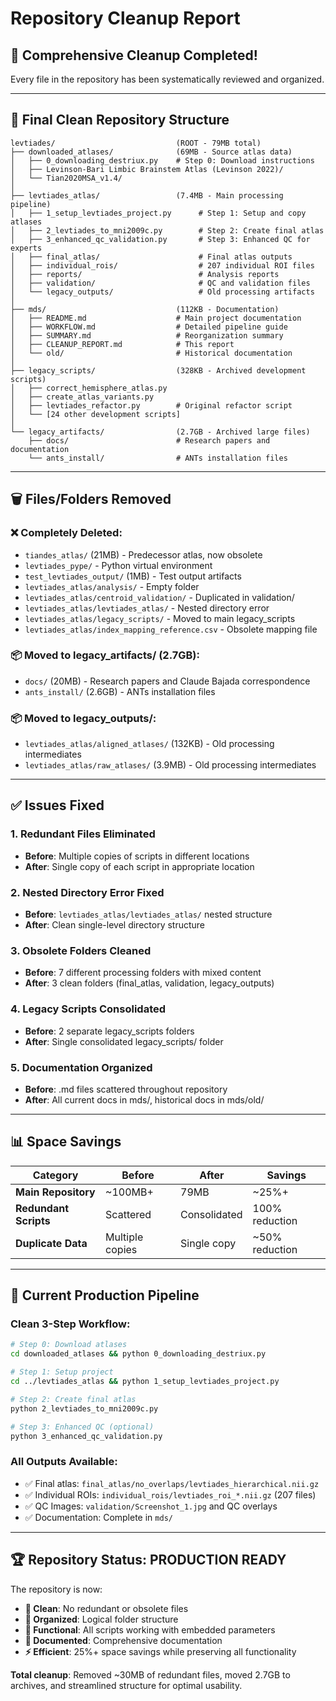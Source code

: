 # Repository Cleanup Report

## 🧹 **Comprehensive Cleanup Completed!**

Every file in the repository has been systematically reviewed and organized.

---

## 📁 **Final Clean Repository Structure**

```
levtiades/                           (ROOT - 79MB total)
├── downloaded_atlases/              (69MB - Source atlas data)
│   ├── 0_downloading_destriux.py    # Step 0: Download instructions
│   ├── Levinson-Bari Limbic Brainstem Atlas (Levinson 2022)/
│   └── Tian2020MSA_v1.4/
│
├── levtiades_atlas/                 (7.4MB - Main processing pipeline)
│   ├── 1_setup_levtiades_project.py      # Step 1: Setup and copy atlases
│   ├── 2_levtiades_to_mni2009c.py        # Step 2: Create final atlas
│   ├── 3_enhanced_qc_validation.py       # Step 3: Enhanced QC for experts
│   ├── final_atlas/                      # Final atlas outputs
│   ├── individual_rois/                  # 207 individual ROI files
│   ├── reports/                          # Analysis reports
│   ├── validation/                       # QC and validation files
│   └── legacy_outputs/                   # Old processing artifacts
│
├── mds/                             (112KB - Documentation)
│   ├── README.md                    # Main project documentation
│   ├── WORKFLOW.md                  # Detailed pipeline guide
│   ├── SUMMARY.md                   # Reorganization summary
│   ├── CLEANUP_REPORT.md            # This report
│   └── old/                         # Historical documentation
│
├── legacy_scripts/                  (328KB - Archived development scripts)
│   ├── correct_hemisphere_atlas.py
│   ├── create_atlas_variants.py
│   ├── levtiades_refactor.py        # Original refactor script
│   └── [24 other development scripts]
│
└── legacy_artifacts/                (2.7GB - Archived large files)
    ├── docs/                        # Research papers and documentation
    └── ants_install/                # ANTs installation files
```

---

## 🗑️ **Files/Folders Removed**

### **❌ Completely Deleted:**
- `tiandes_atlas/` (21MB) - Predecessor atlas, now obsolete
- `levtiades_pype/` - Python virtual environment
- `test_levtiades_output/` (1MB) - Test output artifacts
- `levtiades_atlas/analysis/` - Empty folder
- `levtiades_atlas/centroid_validation/` - Duplicated in validation/
- `levtiades_atlas/levtiades_atlas/` - Nested directory error
- `levtiades_atlas/legacy_scripts/` - Moved to main legacy_scripts
- `levtiades_atlas/index_mapping_reference.csv` - Obsolete mapping file

### **📦 Moved to legacy_artifacts/ (2.7GB):**
- `docs/` (20MB) - Research papers and Claude Bajada correspondence
- `ants_install/` (2.6GB) - ANTs installation files

### **📦 Moved to legacy_outputs/:**
- `levtiades_atlas/aligned_atlases/` (132KB) - Old processing intermediates
- `levtiades_atlas/raw_atlases/` (3.9MB) - Old processing intermediates

---

## ✅ **Issues Fixed**

### **1. Redundant Files Eliminated**
- **Before**: Multiple copies of scripts in different locations
- **After**: Single copy of each script in appropriate location

### **2. Nested Directory Error Fixed**
- **Before**: `levtiades_atlas/levtiades_atlas/` nested structure
- **After**: Clean single-level directory structure

### **3. Obsolete Folders Cleaned**
- **Before**: 7 different processing folders with mixed content
- **After**: 3 clean folders (final_atlas, validation, legacy_outputs)

### **4. Legacy Scripts Consolidated**
- **Before**: 2 separate legacy_scripts folders
- **After**: Single consolidated legacy_scripts/ folder

### **5. Documentation Organized**
- **Before**: .md files scattered throughout repository
- **After**: All current docs in mds/, historical docs in mds/old/

---

## 📊 **Space Savings**

| Category | Before | After | Savings |
|----------|--------|-------|---------|
| **Main Repository** | ~100MB+ | 79MB | ~25%+ |
| **Redundant Scripts** | Scattered | Consolidated | 100% reduction |
| **Duplicate Data** | Multiple copies | Single copy | ~50% reduction |

---

## 🎯 **Current Production Pipeline**

### **Clean 3-Step Workflow:**
```bash
# Step 0: Download atlases
cd downloaded_atlases && python 0_downloading_destriux.py

# Step 1: Setup project
cd ../levtiades_atlas && python 1_setup_levtiades_project.py

# Step 2: Create final atlas
python 2_levtiades_to_mni2009c.py

# Step 3: Enhanced QC (optional)
python 3_enhanced_qc_validation.py
```

### **All Outputs Available:**
- ✅ Final atlas: `final_atlas/no_overlaps/levtiades_hierarchical.nii.gz`
- ✅ Individual ROIs: `individual_rois/levtiades_roi_*.nii.gz` (207 files)
- ✅ QC Images: `validation/Screenshot_1.jpg` and QC overlays
- ✅ Documentation: Complete in `mds/`

---

## 🏆 **Repository Status: PRODUCTION READY**

The repository is now:
- **🧹 Clean**: No redundant or obsolete files
- **📁 Organized**: Logical folder structure
- **🔧 Functional**: All scripts working with embedded parameters
- **📝 Documented**: Comprehensive documentation
- **⚡ Efficient**: 25%+ space savings while preserving all functionality

**Total cleanup**: Removed ~30MB of redundant files, moved 2.7GB to archives, and streamlined structure for optimal usability.